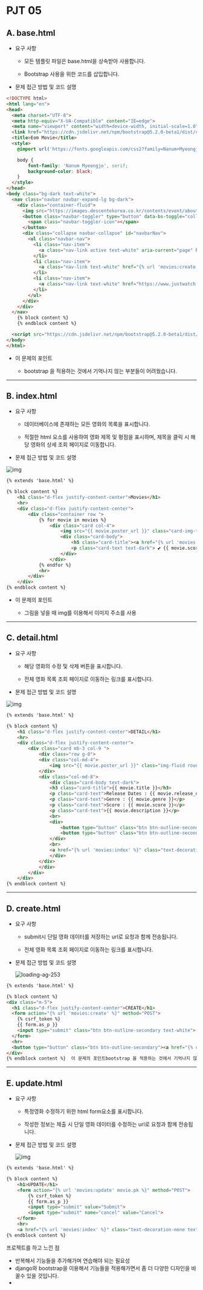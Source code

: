 # PJT 05

## A. base.html

- 요구 사항 
  
  - 모든 템플릿 파일은 base.html을 상속받아 사용합니다.
  
  - Bootstrap 사용을 위한 코드를 삽입합니다.

- 문제 접근 방법 및 코드 설명

```html
<!DOCTYPE html>
<html lang="en">
<head>
  <meta charset="UTF-8">
  <meta http-equiv="X-UA-Compatible" content="IE=edge">
  <meta name="viewport" content="width=device-width, initial-scale=1.0">
  <link href="https://cdn.jsdelivr.net/npm/bootstrap@5.2.0-beta1/dist/css/bootstrap.min.css" rel="stylesheet" integrity="sha384-0evHe/X+R7YkIZDRvuzKMRqM+OrBnVFBL6DOitfPri4tjfHxaWutUpFmBp4vmVor" crossorigin="anonymous">
  <title>Eom Movie</title>
  <style>
    @import url('https://fonts.googleapis.com/css2?family=Nanum+Myeongjo&display=swap');

    body {
        font-family: 'Nanum Myeongjo', serif;
        background-color: black;
    }
  </style>
</head>
<body class="bg-dark text-white">
  <nav class="navbar navbar-expand-lg bg-dark">
    <div class="container-fluid">
      <img src="https://images.descentekorea.co.kr/contents/event/about_UMB/2021_renew/ec/about_umbro_renew_topTxt.png" alt="#" width="50px">
      <button class="navbar-toggler" type="button" data-bs-toggle="collapse" data-bs-target="#navbarNav" aria-controls="navbarNav" aria-expanded="false" aria-label="Toggle navigation">
        <span class="navbar-toggler-icon"></span>
      </button>
      <div class="collapse navbar-collapse" id="navbarNav">
        <ul class="navbar-nav">
          <li class="nav-item">
            <a class="nav-link active text-white" aria-current="page" href="{% url 'movies:index' %}">Home</a>
          </li>
          <li class="nav-item">
            <a class="nav-link text-white" href="{% url 'movies:create' %}">Create</a>
          </li>
          <li class="nav-item">
            <a class="nav-link text-white" href="https://www.justwatch.com/kr/%EC%98%81%ED%99%94">Watch</a>
          </li>
        </ul>
      </div>
    </div>
  </nav>
    {% block content %}
    {% endblock content %}

  <script src="https://cdn.jsdelivr.net/npm/bootstrap@5.2.0-beta1/dist/js/bootstrap.bundle.min.js" integrity="sha384-pprn3073KE6tl6bjs2QrFaJGz5/SUsLqktiwsUTF55Jfv3qYSDhgCecCxMW52nD2" crossorigin="anonymous"></script>
</body>
</html>
```

+ 이 문제의 포인트
  
  + bootstrap 을 적용하는 것에서 기억나지 않는 부분들이 어려웠습니다.

---

## B. index.html

- 요구 사항
  
  - 데이터베이스에 존재하는 모든 영화의 목록을 표시합니다.
  
  - 적절한 html 요소를 사용하여 영화 제목 및 평점을 표시하며, 제목을 클릭 시 해당 영화의 상세 조회 페이지로 이동합니다.

- 문제 접근 방법 및 코드 설명

![img](C:\Users\SSAFY\Desktop\05_pjt\index.PNG)

```html
{% extends 'base.html' %}

{% block content %}
    <h1 class="d-flex justify-content-center">Movies</h1>
    <hr>
    <div class="d-flex justify-content-center">
        <div class="container row ">
            {% for movie in movies %}
                <div class="card col-4">
                    <img src="{{ movie.poster_url }}" class="card-img-top mt-2" width="100%" alt="#">
                    <div class="card-body">
                        <h5 class="card-title"><a href="{% url 'movies:detail' movie.pk %}" class="text-decoration-none text-dark fs-5">{{ movie.title }}</a></h5>
                        <p class="card-text text-dark"> 💕 {{ movie.score }} </p>
                    </div>
                </div>
            {% endfor %}
            <hr>
        </div>
    </div>
{% endblock content %}
```

- 이 문제의 포인트
  
  - 그림을 넣을 때 img를 이용해서 이미지 주소를 사용

---

## C. detail.html

- 요구 사항
  
  - 해당 영화의 수정 및 삭제 버튼을 표시합니다.
  
  - 전체 영화 목록 조회 페이지로 이동하는 링크를 표시합니다.

- 문제 접근 방법 및 코드 설명

![img](C:\Users\SSAFY\Desktop\05_pjt\detail.PNG)

```html
{% extends 'base.html' %}

{% block content %}
    <h1 class="d-flex justify-content-center">DETAIL</h1>
    <hr>
    <div class="d-flex justify-content-center">
        <div class="card mb-3 col-9 ">
            <div class="row g-0">
            <div class="col-md-4">
                <img src="{{ movie.poster_url }}" class="img-fluid rounded-start" alt="...">
            </div>
            <div class="col-md-8">
                <div class="card-body text-dark">
                <h3 class="card-title">{{ movie.title }}</h3>
                <p class="card-text">Release Dates : {{ movie.release_date }}</p>
                <p class="card-text">Genre : {{ movie.genre }}</p>
                <p class="card-text">Score : {{ movie.score }}</p> 
                <p class="card-text">{{ movie.description }}</p>
                <br>
                <div>
                    <button type="button" class="btn btn-outline-secondary"><a href="{% url 'movies:update' movie.pk %}" class="text-decoration-none text-dark fs-5">UPDATE</a></button>
                    <button type="button" class="btn btn-outline-secondary"><a href="{% url 'movies:delete' movie.pk %}" class="text-decoration-none text-dark fs-5">DELETE</a></button>
                </div>
                <br>
                <a href="{% url 'movies:index' %}" class="text-decoration-none text-dark fs-5">BACK</a>
                </div>
            </div>
            </div>
        </div>
    </div>
{% endblock content %}
```

---

## D. create.html

- 요구 사항
  
  - submit시 단일 영화 데이터를 저장하는 url로 요청과 함께 전송됩니다.
  
  - 전체 영화 목록 조회 페이지로 이동하는 링크를 표시합니다.

- 문제 접근 방법 및 코드 설명
  
  ![loading-ag-253](C:\Users\SSAFY\Desktop\05_pjt\create.PNG)

```html
{% extends 'base.html' %}

{% block content %}
<div class="m-5">
  <h1 class="d-flex justify-content-center">CREATE</h1>
  <form action="{% url 'movies:create' %}" method="POST">
    {% csrf_token %}
    {{ form.as_p }}
    <input type="submit" class="btn btn-outline-secondary text-white">
  </form>
  <hr>
  <button type="button" class="btn btn-outline-secondary"><a href="{% url 'movies:index' %}" class="text-decoration-none text-white fs-5">BACK</a></a></button>
</div>
{% endblock content %}  이 문제의 포인트bootstrap 을 적용하는 것에서 기억나지 않는 부분들이 어려웠습니다.
```

---

## E. update.html

- 요구 사항
  
  - 특정영화 수정하기 위한 html form요소를 표시합니다.
  
  - 작성한 정보는 제출 시 단일 영화 데이터를 수정하는 url로 요청과 함께 전송됩니다.

- 문제 접근 방법 및 코드 설명
  
  ![img](C:\Users\SSAFY\Desktop\05_pjt\edit.PNG)

```html
{% extends 'base.html' %}

{% block content %}
    <h1>UPDATE</h1>
    <form action="{% url 'movies:update' movie.pk %}" method="POST">
        {% csrf_token %}
        {{ form.as_p }}
        <input type="submit" value="Submit">
        <input type="submit" name="cancel" value="Cancel">
    </form>
    <hr>
    <a href="{% url 'movies:index' %}" class="text-decoration-none text-dark fs-5">BACK</a>
{% endblock content %}
```

프로젝트를 하고 느낀 점

- 반복해서 기능들을 추가해가며 연습해야 되는 필요성
- django와 bootstrap을 이용해서 기능들을 적용해가면서 좀 더 다양한 디자인을 바꿀수 있을 것입니다.
- 
